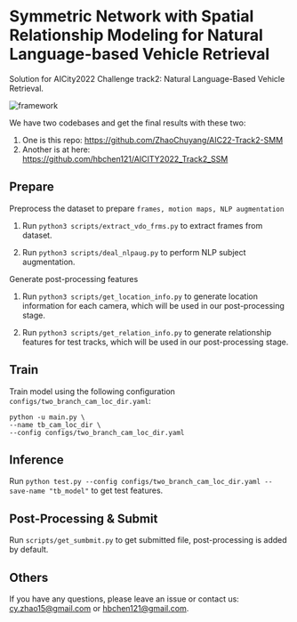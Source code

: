 # Symmetric Network with Spatial Relationship Modeling for Natural Language-based Vehicle Retrieval

Solution for AICity2022 Challenge track2: Natural Language-Based Vehicle Retrieval.

![framework](https://raw.githubusercontent.com/hbchen121/AICITY2022_Track2_SSM/master/imgs/framework.png)

We have two codebases and get the final results with these two:

1. One is this repo: https://github.com/ZhaoChuyang/AIC22-Track2-SMM
2. Another is at here: https://github.com/hbchen121/AICITY2022_Track2_SSM


## Prepare
Preprocess the dataset to prepare `frames, motion maps, NLP augmentation`

1. Run `python3 scripts/extract_vdo_frms.py` to extract frames from dataset.

2. Run `python3 scripts/deal_nlpaug.py` to perform NLP subject augmentation.

Generate post-processing features
1. Run `python3 scripts/get_location_info.py` to generate location information for each camera, which will be used in our post-processing stage.

2. Run `python3 scripts/get_relation_info.py` to generate relationship features for test tracks, which will be used in our post-processing stage.

## Train
Train model using the following configuration `configs/two_branch_cam_loc_dir.yaml`:

```
python -u main.py \
--name tb_cam_loc_dir \
--config configs/two_branch_cam_loc_dir.yaml
```

## Inference
Run `python test.py --config configs/two_branch_cam_loc_dir.yaml --save-name "tb_model"` to get test features.


## Post-Processing & Submit
Run `scripts/get_sumbmit.py` to get submitted file, post-processing is added by default.


## Others

If you have any questions, please leave an issue or contact us: [cy.zhao15@gmail.com](mailto:cy.zhao15@gmail.com) or [hbchen121@gmail.com](mailto:hbchen121@gmail.com).
